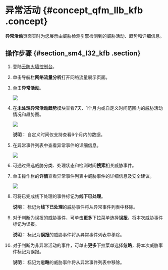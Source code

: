 # 异常活动 {#concept_qfm_llb_kfb .concept}

**异常活动**页面实时为您展示由威胁检测引擎检测到的威胁活动、趋势和详细信息。

## 操作步骤 {#section_sm4_l32_kfb .section}

1.  登陆[云防火墙控制台](https://yundun.console.aliyun.com/?p=cfwnext#/overview)。
2.  单击导航栏**网络流量分析**打开网络流量展示页面。
3.  单击**异常活动**。

    ![](http://static-aliyun-doc.oss-cn-hangzhou.aliyuncs.com/assets/img/22642/153902136913420_zh-CN.png)

4.  在**未处理异常活动趋势**模块查看7天、1个月内或自定义时间范围内的威胁活动情况和趋势图。

    ![](http://static-aliyun-doc.oss-cn-hangzhou.aliyuncs.com/assets/img/22642/153902136913421_zh-CN.png)

    **说明：** 自定义时间仅支持查看6个月内的数据。

5.  在异常事件列表中查看异常事件的详细信息。

    ![](http://static-aliyun-doc.oss-cn-hangzhou.aliyuncs.com/assets/img/22642/153902136913422_zh-CN.png)

6.  可通过筛选威胁分类、处理状态和检测时间**搜索**相关威胁事件。
7.  单击操作栏的**详情**查看异常事件列表中威胁事件的详细信息及安全建议。

    ![](http://static-aliyun-doc.oss-cn-hangzhou.aliyuncs.com/assets/img/22642/153902137013423_zh-CN.png)

8.  可将已完成线下处理的事件标记为**线下已处理**。

    **说明：** 标记为**线下已处理**的威胁事件将从异常事件列表中移除。

9.  对于判断为误报的威胁事件，可单击**更多**下拉菜单选择**误报**，将本次威胁事件标记为误报。

    **说明：** 标记为**误报**的威胁事件将从异常事件列表中移除。

10. 对于判断为非异常活动的事件，可单击**更多**下拉菜单选择**忽略**，将本次威胁事件标记为误报。

    **说明：** 标记为**忽略**的威胁事件将从异常事件列表中移除。


